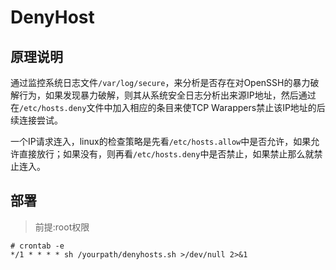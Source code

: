 # DenyHost

## 原理说明

通过监控系统日志文件`/var/log/secure`，来分析是否存在对OpenSSH的暴力破解行为，如果发现暴力破解，则其从系统安全日志分析出来源IP地址，然后通过在`/etc/hosts.deny`文件中加入相应的条目来使TCP Warappers禁止该IP地址的后续连接尝试。

一个IP请求连入，linux的检查策略是先看`/etc/hosts.allow`中是否允许，如果允许直接放行；如果没有，则再看`/etc/hosts.deny`中是否禁止，如果禁止那么就禁止连入。

## 部署

> 前提:root权限

```
# crontab -e
*/1 * * * * sh /yourpath/denyhosts.sh >/dev/null 2>&1
```
